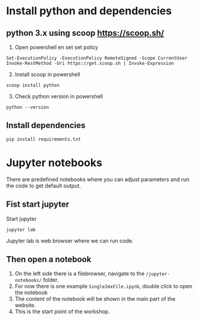 # Install python and dependencies

## python 3.x using scoop https://scoop.sh/

1. Open powershell en set set policy

```batch
Set-ExecutionPolicy -ExecutionPolicy RemoteSigned -Scope CurrentUser
Invoke-RestMethod -Uri https://get.scoop.sh | Invoke-Expression
```
 
2. Install scoop in powershell 

```batch
scoop install python
```

3. Check python version in powershell

```batch
python --version
``` 

## Install dependencies

```batch
pip install requirements.txt
```

# Jupyter notebooks

There are predefined notebooks where you can adjust parameters and run the code to get default output.

## Fist start jupyter
Start jupyter
```batch
jupyter lab
```
Jupyter lab is web browser where we can run code.

## Then open a notebook
1. On the left side there is a filebrowser, navigate to the `/jupyter-notebooks/` folder.
2. For now there is one example `SingleImxFile.ipynb`, double click to open the notebook
3. The content of the notebook will be shown in the main part of the website.
4. This is the start point of the workshop.
